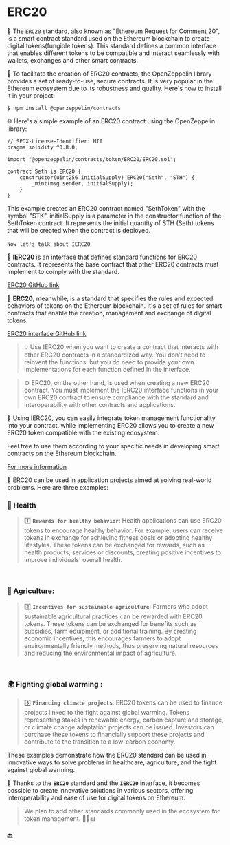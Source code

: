 # **ERC20**

📜 The `ERC20` standard, also known as "Ethereum Request for Comment 20", is a smart contract standard used on the Ethereum blockchain to create digital tokens(fungible tokens). This standard defines a common interface that enables different tokens to be compatible and interact seamlessly with wallets, exchanges and other smart contracts.


🔧 To facilitate the creation of ERC20 contracts, the OpenZeppelin library provides a set of ready-to-use, secure contracts. It is very popular in the Ethereum ecosystem due to its robustness and quality. Here's how to install it in your project:

```console
$ npm install @openzeppelin/contracts
```

🌐 Here's a simple example of an ERC20 contract using the OpenZeppelin library:

```solidity
// SPDX-License-Identifier: MIT
pragma solidity ^0.8.0;

import "@openzeppelin/contracts/token/ERC20/ERC20.sol";

contract Seth is ERC20 {
    constructor(uint256 initialSupply) ERC20("Seth", "STH") {
        _mint(msg.sender, initialSupply);
    }
}
```

This example creates an ERC20 contract named "SethToken" with the symbol "STK". initialSupply is a parameter in the constructor function of the SethToken contract. It represents the initial quantity of STH (Seth) tokens that will be created when the contract is deployed.


`Now let's talk about IERC20`.

📜 **IERC20** is an interface that defines standard functions for ERC20 contracts. It represents the base contract that other ERC20 contracts must implement to comply with the standard.

[ERC20 GitHub link ](https://github.com/OpenZeppelin/openzeppelin-contracts/blob/v4.0.0/contracts/token/ERC20/ERC20.sol)

🔀 **ERC20**, meanwhile, is a standard that specifies the rules and expected behaviors of tokens on the Ethereum blockchain. It's a set of rules for smart contracts that enable the creation, management and exchange of digital tokens.

[ERC20 interface GitHub link ](https://github.com/OpenZeppelin/openzeppelin-contracts/blob/v4.0.0/contracts/token/ERC20/IERC20.sol)

>💡 Use IERC20 when you want to create a contract that interacts with other ERC20 contracts in a standardized way. You don't need to reinvent the functions, but you do need to provide your own implementations for each function defined in the interface.

>⚙️ ERC20, on the other hand, is used when creating a new ERC20 contract. You must implement the IERC20 interface functions in your own ERC20 contract to ensure compliance with the standard and interoperability with other contracts and applications.


🌟 Using IERC20, you can easily integrate token management functionality into your contract, while implementing ERC20 allows you to create a new ERC20 token compatible with the existing ecosystem.

Feel free to use them according to your specific needs in developing smart contracts on the Ethereum blockchain.

[For more information](https://docs.openzeppelin.com/contracts/4.x/)

🌟 ERC20 can be used in application projects aimed at solving real-world problems. Here are three examples:

### 🏥 Health
>1️⃣ **`Rewards for healthy behavior`**: Health applications can use ERC20 tokens to encourage healthy behavior. For example, users can receive tokens in exchange for achieving fitness goals or adopting healthy lifestyles. These tokens can be exchanged for rewards, such as health products, services or discounts, creating positive incentives to improve individuals' overall health.

<br>

### 🌱 Agriculture:
>2️⃣ **`Incentives for sustainable agriculture`**: Farmers who adopt sustainable agricultural practices can be rewarded with ERC20 tokens. These tokens can be exchanged for benefits such as subsidies, farm equipment, or additional training. By creating economic incentives, this encourages farmers to adopt environmentally friendly methods, thus preserving natural resources and reducing the environmental impact of agriculture.

<br>

### 🌍 Fighting global warming :
>3️⃣ **`Financing climate projects`**: ERC20 tokens can be used to finance projects linked to the fight against global warming. Tokens representing stakes in renewable energy, carbon capture and storage, or climate change adaptation projects can be issued. Investors can purchase these tokens to financially support these projects and contribute to the transition to a low-carbon economy.


These examples demonstrate how the ERC20 standard can be used in innovative ways to solve problems in healthcare, agriculture, and the fight against global warming.


🌟 Thanks to the **`ERC20`** standard and the **`IERC20`** interface, it becomes possible to create innovative solutions in various sectors, offering interoperability and ease of use for digital tokens on Ethereum.

>We plan to add other standards commonly used in the ecosystem for token management. 🔄🔜📊

[🔙](https://github.com/orgs/ChainShareLabs/repositories)